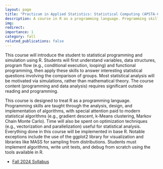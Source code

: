 ```yaml
---
layout: page
title: "Practicum in Applied Statistics: Statistical Computing (APSTA-GE 2352)"
description: A course in R as a programming language. Programming skills are taught through the analysis, design, and implementation of algorithms, with special attention paid to modern statistical algorithms
img: 
redirect: 
importance: 1
category: fall
related_publications: false
---
```


This course will introduce the student to statistical programming and simulation using R. Students will first understand variables, data structures, program flow (e.g., conditional execution, looping) and functional programming, then apply these skills to answer interesting statistical questions involving the comparison of groups. Most statistical analysis will be motivated via simulations, rather than mathematical theory. The course content (programming and data analysis) requires significant outside reading and programming.

This course is designed to treat R as a programming language. Programming skills are taught through the analysis, design, and implementation of algorithms, with special attention paid to modern statistical algorithms (e.g., gradient descent, k-Means clustering, Markov Chain Monte Carlo). Time will also be spent on optimization techniques (e.g., vectorization and parallelization) useful for statistical analysis. Everything done in this course will be implemented in base R. Notable exceptions include the use of the ggplot2 library for visualization and libraries like MASS for sampling from distributions. Students must implement algorithms, write unit tests, and debug from scratch using the tools available in R.


- [Fall 2024 Syllabus](/assets/pdf/syllabi/APSTA_GE_2352_F2425.pdf)